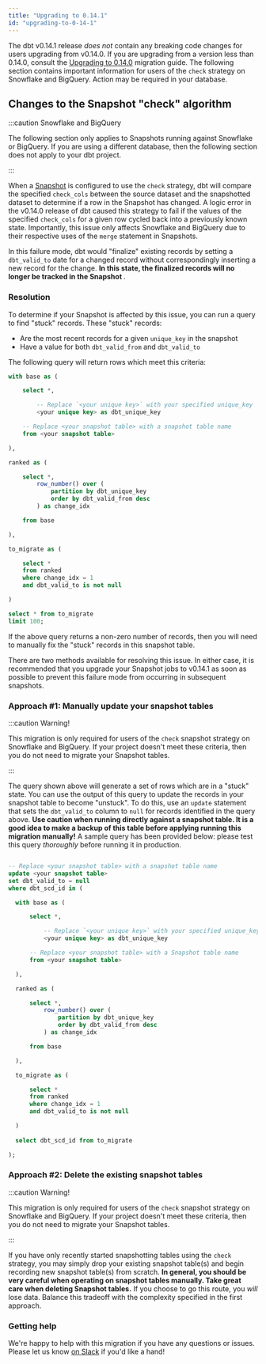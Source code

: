 ```yaml
---
title: "Upgrading to 0.14.1"
id: "upgrading-to-0-14-1"
---
```


The dbt v0.14.1 release _does not_ contain any breaking code changes for users upgrading from v0.14.0. If you are upgrading from a version less than 0.14.0, consult the [Upgrading to 0.14.0](upgrading-to-0-14-0) migration guide. The following section contains important information for users of the `check` strategy on Snowflake and BigQuery. Action may be required in your database.

## Changes to the Snapshot "check" algorithm

:::caution Snowflake and BigQuery

The following section only applies to Snapshots running against Snowflake or BigQuery. If you are using a different database, then the following section does not apply to your dbt project.

:::

When a [Snapshot](/docs/build/snapshots) is configured to use the `check` strategy, dbt will compare the specified `check_cols` between the source dataset and the snapshotted dataset to determine if a row in the Snapshot has changed. A logic error in the v0.14.0 release of dbt caused this strategy to fail if the values of the specified `check_cols` for a given row cycled back into a previously known state. Importantly, this issue only affects Snowflake and BigQuery due to their respective uses of the `merge` statement in Snapshots.

In this failure mode, dbt would "finalize" existing records by setting a `dbt_valid_to` date for a changed record without correspondingly inserting a new record for the change. **In this state, the finalized records will no longer be tracked in the Snapshot <Term id="table" />**.

### Resolution

To determine if your Snapshot <Term id="table" /> is affected by this issue, you can run a query to find "stuck" records. These "stuck" records:
 - Are the most recent records for a given `unique_key` in the snapshot
 - Have a value for both `dbt_valid_from` and `dbt_valid_to`

The following query will return rows which meet this criteria:

<File name='snapshot_check_cols_migrate.sql'>

```sql
with base as (

    select *,

        -- Replace `<your unique key>` with your specified unique_key 
        <your unique key> as dbt_unique_key

    -- Replace <your snapshot table> with a snapshot table name
    from <your snapshot table>

),

ranked as (

    select *,
        row_number() over (
            partition by dbt_unique_key
            order by dbt_valid_from desc
        ) as change_idx

    from base

),

to_migrate as (

    select *
    from ranked
    where change_idx = 1
    and dbt_valid_to is not null

)

select * from to_migrate
limit 100;
```

</File>

If the above query returns a non-zero number of records, then you will need to manually fix the "stuck" records in this snapshot table.

There are two methods available for resolving this issue. In either case, it is recommended that you upgrade your Snapshot jobs to v0.14.1 as soon as possible to prevent this failure mode from occurring in subsequent snapshots.

### Approach #1: Manually update your snapshot tables

:::caution Warning!

This migration is only required for users of the `check` snapshot strategy on Snowflake and BigQuery. If your project doesn't meet these criteria, then you do not need to migrate your Snapshot tables.

:::

The query shown above will generate a set of rows which are in a "stuck" state. You can use the output of this query to update the records in your snapshot table to become "unstuck". To do this, use an `update` statement that sets the `dbt_valid_to` column to `null` for records identified in the query above. **Use caution when running <Term id="dml" /> directly against a snapshot table. It is a good idea to make a backup of this table before applying running this migration manually!** A sample query has been provided below: please test this query _thoroughly_ before running it in production.

<File name='fix_snapshot_stuck_records.sql'>

```sql

-- Replace <your snapshot table> with a snapshot table name
update <your snapshot table>
set dbt_valid_to = null
where dbt_scd_id in (

  with base as (

      select *,

          -- Replace `<your unique key>` with your specified unique_key 
          <your unique key> as dbt_unique_key

      -- Replace <your snapshot table> with a Snapshot table name
      from <your snapshot table>

  ),

  ranked as (

      select *,
          row_number() over (
              partition by dbt_unique_key
              order by dbt_valid_from desc
          ) as change_idx

      from base

  ),

  to_migrate as (

      select *
      from ranked
      where change_idx = 1
      and dbt_valid_to is not null

  )
 
  select dbt_scd_id from to_migrate

);
```

</File>

### Approach #2: Delete the existing snapshot tables

:::caution Warning!

This migration is only required for users of the `check` snapshot strategy on Snowflake and BigQuery. If your project doesn't meet these criteria, then you do not need to migrate your Snapshot tables.

:::

If you have only recently started snapshotting tables using the `check` strategy, you may simply drop your existing snapshot table(s) and begin recording new snapshot table(s) from scratch. **In general, you should be very careful when operating on snapshot tables manually. Take great care when deleting Snapshot tables.** If you choose to go this route, you _will_ lose data. Balance this tradeoff with the complexity specified in the first approach.

### Getting help

We're happy to help with this migration if you have any questions or issues. Please let us know [on Slack](https://community.getdbt.com) if you'd like a hand!
